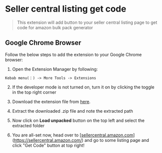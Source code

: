 # Seller central listing get code


> This extension will add button to your seller central listing page to get code for amazon bulk pack generator

## Google Chrome Browser

Follow the below steps to add the extension to your Google Chrome browser:

1. Open the Extension Manager by following:

```Kebab menu(⋮) -> More Tools -> Extensions```

2. If the developer mode is not turned on, turn it on by clicking the toggle in the top right corner

3. Download the extension file from [here](https://github.com/progrmoiz/sc-get-code/archive/refs/tags/v0.0.1-alpha.zip).

4. Extract the downloaded .zip file and note the extracted path

5. Now click on **Load unpacked** button on the top left and select the extracted folder

6. You are all-set now, head over to [[sellercentral.amazon.com](https://sellercentral.amazon.com/)](https://sellercentral.amazon.com/) and go to some listing page and click "Get Code" button at top right!